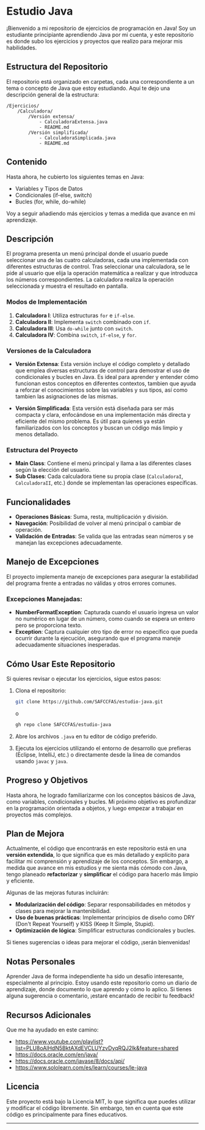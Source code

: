 # Estudio Java

¡Bienvenido a mi repositorio de ejercicios de programación en Java! Soy un estudiante principiante aprendiendo Java por mi cuenta, y este repositorio es donde subo los ejercicios y proyectos que realizo para mejorar mis habilidades.

## Estructura del Repositorio

El repositorio está organizado en carpetas, cada una correspondiente a un tema o concepto de Java que estoy estudiando. Aquí te dejo una descripción general de la estructura:

```
/Ejercicios/
    /Calculadora/
        /Versión extensa/
            - CalculadoraExtensa.java
            - README.md
        /Versión simplificada/
            - CalculadoraSimplicada.java
            - README.md
```

## Contenido

Hasta ahora, he cubierto los siguientes temas en Java:

- Variables y Tipos de Datos
- Condicionales (if-else, switch)
- Bucles (for, while, do-while)

Voy a seguir añadiendo más ejercicios y temas a medida que avance en mi aprendizaje.

## Descripción

El programa presenta un menú principal donde el usuario puede seleccionar una de las cuatro calculadoras, cada una implementada con diferentes estructuras de control. Tras seleccionar una calculadora, se le pide al usuario que elija la operación matemática a realizar y que introduzca los números correspondientes. La calculadora realiza la operación seleccionada y muestra el resultado en pantalla.

### Modos de Implementación

1. **Calculadora I**: Utiliza estructuras `for` e `if-else`.
2. **Calculadora II**: Implementa `switch` combinado con `if`.
3. **Calculadora III**: Usa `do-while` junto con `switch`.
4. **Calculadora IV**: Combina `switch`, `if-else`, y `for`.

### Versiones de la Calculadora

* **Versión Extensa**: Esta versión incluye el código completo y detallado que emplea diversas estructuras de control para demostrar el uso de condicionales y bucles en Java. Es ideal para aprender y entender cómo funcionan estos conceptos en diferentes contextos, tambien que ayuda a reforzar el conocimientos sobre las variables y sus tipos, así como tambien las asignaciones de las mismas.

* **Versión Simplificada**: Esta versión está diseñada para ser más compacta y clara, enfocándose en una implementación más directa y eficiente del mismo problema. Es útil para quienes ya están familiarizados con los conceptos y buscan un código más limpio y menos detallado.

### Estructura del Proyecto

- **Main Class**: Contiene el menú principal y llama a las diferentes clases según la elección del usuario.
- **Sub Clases**: Cada calculadora tiene su propia clase (`CalculadoraI`, `CalculadoraII`, etc.) donde se implementan las operaciones específicas.

## Funcionalidades

- **Operaciones Básicas**: Suma, resta, multiplicación y división.
- **Navegación**: Posibilidad de volver al menú principal o cambiar de operación.
- **Validación de Entradas**: Se valida que las entradas sean números y se manejan las excepciones adecuadamente.

## Manejo de Excepciones

El proyecto implementa manejo de excepciones para asegurar la estabilidad del programa frente a entradas no válidas y otros errores comunes.

### Excepciones Manejadas:
- **NumberFormatException**: Capturada cuando el usuario ingresa un valor no numérico en lugar de un número, como cuando se espera un entero pero se proporciona texto.
- **Exception**: Captura cualquier otro tipo de error no específico que pueda ocurrir durante la ejecución, asegurando que el programa maneje adecuadamente situaciones inesperadas.


## Cómo Usar Este Repositorio

Si quieres revisar o ejecutar los ejercicios, sigue estos pasos:

1. Clona el repositorio:

   ```bash
   git clone https://github.com/SAFCCFAS/estudio-java.git
   ```

   o

   ```bash
   gh repo clone SAFCCFAS/estudio-java
   ```

2. Abre los archivos `.java` en tu editor de código preferido.
3. Ejecuta los ejercicios utilizando el entorno de desarrollo que prefieras (Eclipse, IntelliJ, etc.) o directamente desde la línea de comandos usando `javac` y `java`.

## Progreso y Objetivos

Hasta ahora, he logrado familiarizarme con los conceptos básicos de Java, como variables, condicionales y bucles. Mi próximo objetivo es profundizar en la programación orientada a objetos, y luego empezar a trabajar en proyectos más complejos.

## Plan de Mejora

Actualmente, el código que encontrarás en este repositorio está en una **versión extendida**, lo que significa que es más detallado y explícito para facilitar mi comprensión y aprendizaje de los conceptos. Sin embargo, a medida que avance en mis estudios y me sienta más cómodo con Java, tengo planeado **refactorizar** y **simplificar** el código para hacerlo más limpio y eficiente.

Algunas de las mejoras futuras incluirán:

- **Modularización del código**: Separar responsabilidades en métodos y clases para mejorar la mantenibilidad.
- **Uso de buenas prácticas**: Implementar principios de diseño como DRY (Don't Repeat Yourself) y KISS (Keep It Simple, Stupid).
- **Optimización de lógica**: Simplificar estructuras condicionales y bucles.

Si tienes sugerencias o ideas para mejorar el código, ¡serán bienvenidas!

## Notas Personales

Aprender Java de forma independiente ha sido un desafío interesante, especialmente al principio. Estoy usando este repositorio como un diario de aprendizaje, donde documento lo que aprendo y cómo lo aplico. Si tienes alguna sugerencia o comentario, ¡estaré encantado de recibir tu feedback!

## Recursos Adicionales

Que me ha ayudado en este camino:

*  https://www.youtube.com/playlist?list=PLU8oAlHdN5BktAXdEVCLUYzvDyqRQJ2lk&feature=shared
*  https://docs.oracle.com/en/java/
*  https://docs.oracle.com/javase/8/docs/api/
*  https://www.sololearn.com/es/learn/courses/le-java


## Licencia

Este proyecto está bajo la Licencia MIT, lo que significa que puedes utilizar y modificar el código libremente. Sin embargo, ten en cuenta que este código es principalmente para fines educativos.

---